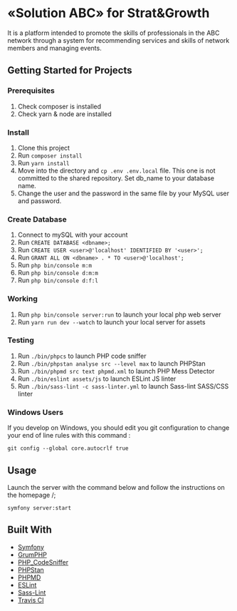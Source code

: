 # «Solution ABC» for Strat&Growth

It is a platform intended to promote the skills of professionals in the ABC network through a system for recommending services and skills of network members and managing events.

## Getting Started for Projects

### Prerequisites

1. Check composer is installed
2. Check yarn & node are installed

### Install

1. Clone this project
2. Run `composer install`
3. Run `yarn install`
4. Move into the directory and `cp .env .env.local` file. This one is not committed to the shared repository. Set db_name to your database name.
5. Change the user and the password in the same file by your MySQL user and password.  

### Create Database

1. Connect to mySQL with your account
2. Run `CREATE DATABASE <dbname>;`
3. Run `CREATE USER <user>@'localhost' IDENTIFIED BY '<user>';`
4. Run `GRANT ALL ON <dbname> . * TO <user>@'localhost';`
5. Run `php bin/console m:m`
6. Run `php bin/console d:m:m`
7. Run `php bin/console d:f:l`

### Working

1. Run `php bin/console server:run` to launch your local php web server
2. Run `yarn run dev --watch` to launch your local server for assets

### Testing

1. Run `./bin/phpcs` to launch PHP code sniffer
2. Run `./bin/phpstan analyse src --level max` to launch PHPStan
3. Run `./bin/phpmd src text phpmd.xml` to launch PHP Mess Detector
3. Run `./bin/eslint assets/js` to launch ESLint JS linter
3. Run `./bin/sass-lint -c sass-linter.yml` to launch Sass-lint SASS/CSS linter

### Windows Users

If you develop on Windows, you should edit you git configuration to change your end of line rules with this command :

`git config --global core.autocrlf true`

## Usage

Launch the server with the command below and follow the instructions on the homepage /;

`symfony server:start`


## Built With

* [Symfony](https://github.com/symfony/symfony)
* [GrumPHP](https://github.com/phpro/grumphp)
* [PHP_CodeSniffer](https://github.com/squizlabs/PHP_CodeSniffer)
* [PHPStan](https://github.com/phpstan/phpstan)
* [PHPMD](http://phpmd.org)
* [ESLint](https://eslint.org/)
* [Sass-Lint](https://github.com/sasstools/sass-lint)
* [Travis CI](https://github.com/marketplace/travis-ci)
